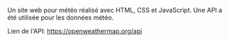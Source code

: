 Un site web pour météo réalisé avec HTML, CSS et JavaScript. Une API a été utilisée pour les données météo.


Lien de l'API: https://openweathermap.org/api
